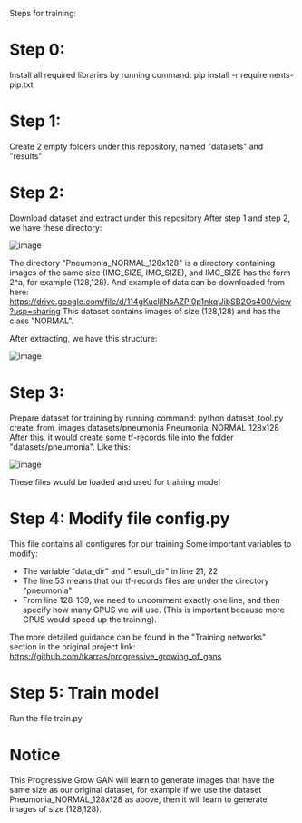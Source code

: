 Steps for training:
# Step 0:
Install all required libraries by running command: pip install -r requirements-pip.txt
# Step 1: 
Create 2 empty folders under this repository, named "datasets" and "results"
# Step 2: 
Download dataset and extract under this repository 
After step 1 and step 2, we have these directory:

![image](https://user-images.githubusercontent.com/67949536/117542287-35179480-b042-11eb-9d2c-494b1fde00aa.png)


The directory "Pneumonia_NORMAL_128x128" is a directory containing images of the same size (IMG_SIZE, IMG_SIZE), and IMG_SIZE has the form 2^a, for example (128,128). 
And example of data can be downloaded from here: 
https://drive.google.com/file/d/114gKucljINsAZPI0p1nkqUibSB2Os400/view?usp=sharing
This dataset contains images of size (128,128) and has the class "NORMAL". 

After extracting, we have this structure: 


![image](https://user-images.githubusercontent.com/67949536/117542414-c2f37f80-b042-11eb-8f36-c9ddf8a36698.png)



# Step 3: 
Prepare dataset for training by running command: 
python dataset_tool.py create_from_images datasets/pneumonia Pneumonia_NORMAL_128x128 
After this, it would create some tf-records file into the folder "datasets/pneumonia".
Like this: 

![image](https://user-images.githubusercontent.com/67949536/117542499-16fe6400-b043-11eb-9981-d23a27ff3986.png)


These files would be loaded and used for training model 

# Step 4: Modify file config.py
This file contains all configures for our training
Some important variables to modify:
- The variable "data_dir" and "result_dir" in line 21, 22 
- The line 53 means that our tf-records files are under the directory "pneumonia"
- From line 128-139, we need to uncomment exactly one line, and then specify how many GPUS we will use. (This is important because more GPUS would speed up the training).

The more detailed guidance can be found in the "Training networks" section in the original project link: https://github.com/tkarras/progressive_growing_of_gans

# Step 5: Train model 
Run the file train.py 

# Notice
This Progressive Grow GAN will learn to generate images that have the same size as our original dataset, for example if we use the dataset Pneumonia_NORMAL_128x128 as above, then it will learn to generate images of size (128,128). 
